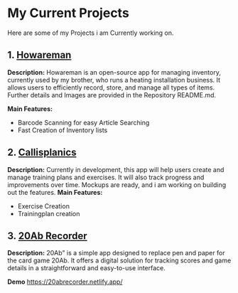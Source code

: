 # My Current Projects

Here are some of my Projects i am Currently working on.
## 1. [Howareman](https://github.com/huemmerj/howareman)

**Description:** Howareman is an open-source app for managing inventory, currently used by my brother, who runs a heating installation business. It allows users to efficiently record, store, and manage all types of items. Further details and Images are provided in the Repository README.md.

**Main Features:**
- Barcode Scanning for easy Article Searching
- Fast Creation of Inventory lists

## 2. [Callisplanics](https://github.com/huemmerj/Callisplanics)

**Description:** Currently in development, this app will help users create and manage training plans and exercises. It will also track progress and improvements over time. Mockups are ready, and i am working on building out the features.
**Main Features:**
- Exercise Creation
- Trainingplan creation

## 3. [20Ab Recorder](https://github.com/huemmerj/20AbRecorder)

**Description:** 20Ab" is a simple app designed to replace pen and paper for the card game 20Ab. It offers a digital solution for tracking scores and game details in a straightforward and easy-to-use interface. 


**Demo**
https://20abrecorder.netlify.app/
